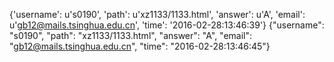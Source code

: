 {'username': u's0190', 'path': u'xz1133/1133.html', 'answer': u'A', 'email': u'gb12@mails.tsinghua.edu.cn', 'time': '2016-02-28:13:46:39'}
{"username": "s0190", "path": "xz1133/1133.html", "answer": "A", "email": "gb12@mails.tsinghua.edu.cn", "time": "2016-02-28:13:46:45"}